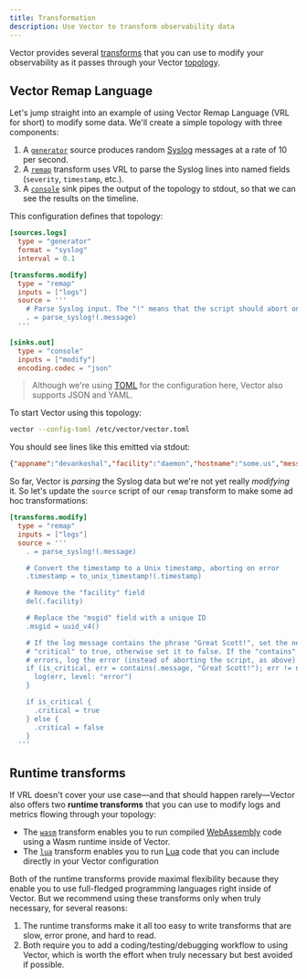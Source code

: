 ```yaml
---
title: Transformation
description: Use Vector to transform observability data
---
```


Vector provides several [transforms][docs.transforms] that you can use to modify
your observability as it passes through your Vector [topology][docs.topology].

## Vector Remap Language

Let's jump straight into an example of using Vector Remap Language (VRL for
short) to modify some data. We'll create a simple topology with three
components:

1. A [`generator`][docs.generator] source produces random [Syslog][urls.syslog]
   messages at a rate of 10 per second.
2. A [`remap`][docs.remap] transform uses VRL to parse the Syslog lines into
   named fields (`severity`, `timestamp`, etc.).
3. A [`console`][docs.console] sink pipes the output of the topology to stdout,
   so that we can see the results on the timeline.

This configuration defines that topology:

```toml title="vector.toml"
[sources.logs]
  type = "generator"
  format = "syslog"
  interval = 0.1

[transforms.modify]
  type = "remap"
  inputs = ["logs"]
  source = '''
    # Parse Syslog input. The "!" means that the script should abort on error.
    . = parse_syslog!(.message)
  '''

[sinks.out]
  type = "console"
  inputs = ["modify"]
  encoding.codec = "json"
```

> Although we're using [TOML][urls.toml] for the configuration here, Vector also
> supports JSON and YAML.

To start Vector using this topology:

```bash
vector --config-toml /etc/vector/vector.toml
```

You should see lines like this emitted via stdout:

```json
{"appname":"devankoshal","facility":"daemon","hostname":"some.us","message":"#hugops to everyone who has to deal with this","msgid":"ID486","procid":5265,"severity":"notice","timestamp":"2021-01-19T18:16:40.027Z"}
```

So far, Vector is *parsing* the Syslog data but we're not yet really *modifying*
it. So let's update the `source` script of our `remap` transform to make some
ad hoc transformations:

```toml
[transforms.modify]
  type = "remap"
  inputs = ["logs"]
  source = '''
    . = parse_syslog!(.message)

    # Convert the timestamp to a Unix timestamp, aborting on error
    .timestamp = to_unix_timestamp!(.timestamp)

    # Remove the "facility" field
    del(.facility)

    # Replace the "msgid" field with a unique ID
    .msgid = uuid_v4()

    # If the log message contains the phrase "Great Scott!", set the new field
    # "critical" to true, otherwise set it to false. If the "contains" function
    # errors, log the error (instead of aborting the script, as above).
    if (is_critical, err = contains(.message, "Great Scott!"); err != null) {
      log(err, level: "error")
    }

    if is_critical {
      .critical = true
    } else {
      .critical = false
    }
  '''
```

## Runtime transforms

If VRL doesn't cover your use case—and that should happen rarely—Vector also
offers two **runtime transforms** that you can use to modify logs and
metrics flowing through your topology:

* The [`wasm`][docs.wasm] transform enables you to run compiled
  [WebAssembly][urls.wasm] code using a Wasm runtime inside of Vector.
* The [`lua`][docs.lua] transform enables you to run [Lua][urls.lua] code
  that you can include directly in your Vector configuration

Both of the runtime transforms provide maximal flexibility because they enable
you to use full-fledged programming languages right inside of Vector. But we
recommend using these transforms only when truly necessary, for several reasons:

1. The runtime transforms make it all too easy to write transforms that are
   slow, error prone, and hard to read.
2. Both require you to add a coding/testing/debugging workflow to using Vector,
   which is worth the effort when truly necessary but best avoided if possible.

[docs.console]: /docs/reference/transforms/console
[docs.generator]: /docs/reference/transforms/generator
[docs.lua]: /docs/reference/transforms/lua
[docs.remap]: /docs/reference/transforms/remap
[docs.topology]: /docs/about/under-the-hood/architecture/topology-model
[docs.transforms]: /docs/reference/transforms
[docs.wasm]: /docs/reference/transforms/wasm
[urls.lua]: https://www.lua.org
[urls.syslog]: https://en.wikipedia.org/wiki/Syslog
[urls.toml]: https://toml.io
[urls.wasm]: https://webassembly.org
